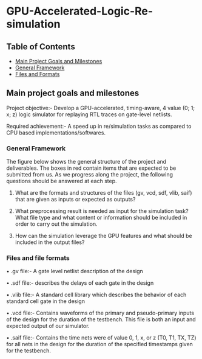 # GPU-Accelerated-Logic-Re-simulation





<!-- TABLE OF CONTENTS -->
## Table of Contents

* [Main Project Goals and Milestones](#main-project-goals-and-milestones)
* [General Framework](#general-framework)
* [Files and Formats](#files-and-formats)

<!-- ABOUT THE PROJECT -->
## Main project goals and milestones

Project objective:- Develop a GPU-accelerated, timing-aware, 4 value (0; 1; x; z) logic simulator for replaying RTL traces on gate-level netlists.

Required achievement:- A speed up in re/simulation tasks as compared to CPU based implementations/softwares.


### General Framework
The figure below shows the general structure of the project and deliverables. The boxes in red contain items that are expected to be submitted from us. As we progress along the project, the following questions should be answered at each step. 

1. What are the formats and structures of the files (gv, vcd, sdf, vlib, saif) that are given as inputs or expected as outputs?

2. What preprocessing result is needed as input for the simulation task? What file type and what content or information should be included in order to carry out the simulation.

3. How can the simulation leverage the GPU features and what should be included in the output files?


### Files and file formats

• .gv file:- A gate level netlist description of the design

• .sdf file:- describes the delays of each gate in the design

• .vlib file:- A standard cell library which describes the behavior of each standard cell gate in the design

• .vcd file:- Contains waveforms of the primary and pseudo-primary inputs of the design for the duration of the testbench. This file is both an input and expected output of our simulator.

• .saif file:- Contains the time nets were of value 0, 1, x, or z (T0, T1, TX, TZ) for all nets in the design for the duration of the specified timestamps given for the testbench.

